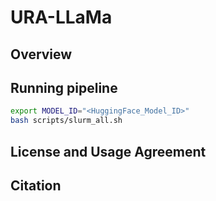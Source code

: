 # URA-LLaMa

## Overview

## Running pipeline

```bash
export MODEL_ID="<HuggingFace_Model_ID>"
bash scripts/slurm_all.sh
```

## License and Usage Agreement

## Citation
